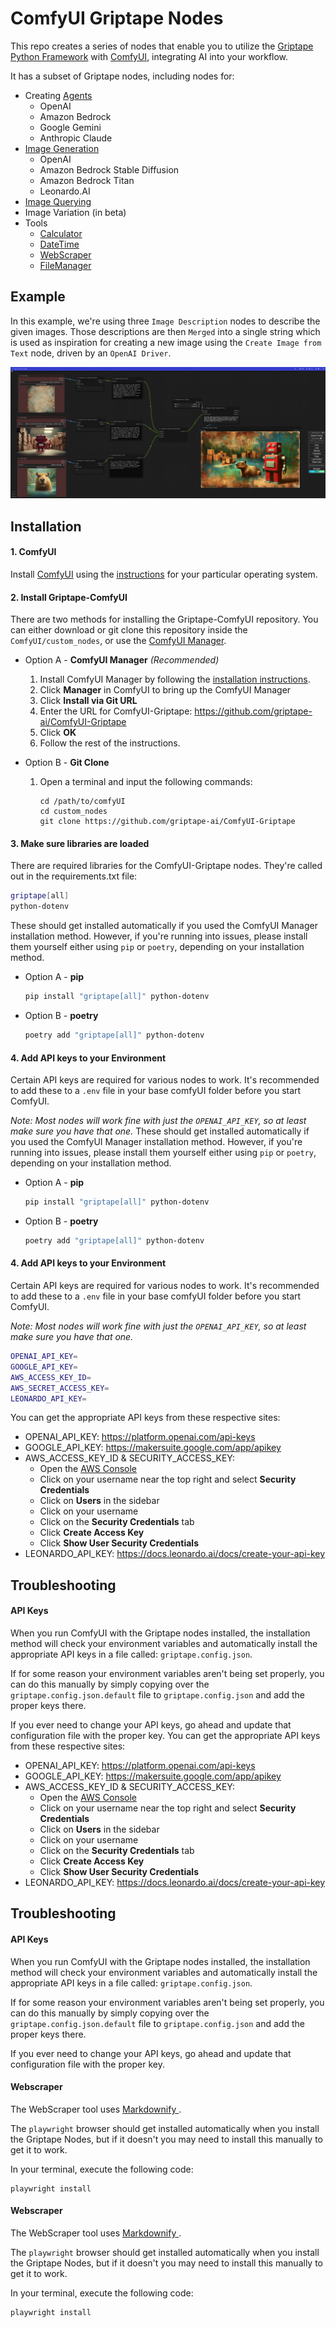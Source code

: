 # ComfyUI Griptape Nodes

This repo creates a series of nodes that enable you to utilize the [Griptape Python Framework](https://github.com/griptape-ai/griptape/) with [ComfyUI](https://github.com/comfyanonymous/ComfyUI), integrating AI into your workflow.

It has a subset of Griptape nodes, including nodes for:

* Creating [Agents](https://docs.griptape.ai/stable/griptape-framework/structures/agents/)
    * OpenAI
    * Amazon Bedrock 
    * Google Gemini
    * Anthropic Claude
* [Image Generation](https://docs.griptape.ai/stable/griptape-framework/structures/tasks/#image-generation-tasks)
    * OpenAI
    * Amazon Bedrock Stable Diffusion
    * Amazon Bedrock Titan
    * Leonardo.AI
* [Image Querying](https://docs.griptape.ai/stable/griptape-framework/structures/tasks/#image-query-task)
* Image Variation (in beta)
* Tools
    * [Calculator](https://docs.griptape.ai/stable/griptape-tools/official-tools/calculator/)
    * [DateTime](https://docs.griptape.ai/stable/griptape-tools/official-tools/date-time/)
    * [WebScraper](https://docs.griptape.ai/stable/griptape-tools/official-tools/web-scraper)
    * [ FileManager ](https://docs.griptape.ai/stable/griptape-tools/official-tools/web-scraper)

## Example

In this example, we're using three `Image Description` nodes to describe the given images. Those descriptions are then `Merged` into a single string which is used as inspiration for creating a new image using the `Create Image from Text` node, driven by an `OpenAI Driver`.

![Three image descriptions being used to generate a new image](docs/images/image_descriptions_to_image.png)

## Installation

#### 1. ComfyUI

Install [ComfyUI](https://github.com/comfyanonymous/ComfyUI) using the [instructions](https://github.com/comfyanonymous/ComfyUI?tab=readme-ov-file#installing) for your particular operating system.

#### 2. Install Griptape-ComfyUI

There are two methods for installing the Griptape-ComfyUI repository. You can either download or git clone this repository inside the `ComfyUI/custom_nodes`, or use the [ComfyUI Manager](https://github.com/ltdrdata/ComfyUI-Manager).

* Option A - **ComfyUI Manager** _(Recommended)_

    1. Install ComfyUI Manager by following the [installation instructions](https://github.com/ltdrdata/ComfyUI-Manager#installation).
    2. Click **Manager** in ComfyUI to bring up the ComfyUI Manager
    3. Click **Install via Git URL**
    4. Enter the URL for ComfyUI-Griptape: https://github.com/griptape-ai/ComfyUI-Griptape
    5. Click **OK**
    6. Follow the rest of the instructions.

* Option B - **Git Clone**

    1. Open a terminal and input the following commands:

        ```
        cd /path/to/comfyUI
        cd custom_nodes
        git clone https://github.com/griptape-ai/ComfyUI-Griptape
        ```

#### 3. Make sure libraries are loaded

There are required libraries for the ComfyUI-Griptape nodes. They're called out in the requirements.txt file:

```bash
griptape[all]
python-dotenv
```

These should get installed automatically if you used the ComfyUI Manager installation method. However, if you're running into issues, please install them yourself either using `pip` or `poetry`, depending on your installation method.

* Option A - **pip**

    ```bash
    pip install "griptape[all]" python-dotenv
    ```

* Option B - **poetry**

    ```bash
    poetry add "griptape[all]" python-dotenv
    ```


#### 4. Add API keys to your Environment

Certain API keys are required for various nodes to work. It's recommended to add these to a `.env` file in your base comfyUI folder before you start ComfyUI. 

_Note: Most nodes will work fine with just the `OPENAI_API_KEY`, so at least make sure you have that one._
These should get installed automatically if you used the ComfyUI Manager installation method. However, if you're running into issues, please install them yourself either using `pip` or `poetry`, depending on your installation method.

* Option A - **pip**

    ```bash
    pip install "griptape[all]" python-dotenv
    ```

* Option B - **poetry**

    ```bash
    poetry add "griptape[all]" python-dotenv
    ```


#### 4. Add API keys to your Environment

Certain API keys are required for various nodes to work. It's recommended to add these to a `.env` file in your base comfyUI folder before you start ComfyUI. 

_Note: Most nodes will work fine with just the `OPENAI_API_KEY`, so at least make sure you have that one._

```bash
OPENAI_API_KEY=
GOOGLE_API_KEY=
AWS_ACCESS_KEY_ID=
AWS_SECRET_ACCESS_KEY=
LEONARDO_API_KEY=
```

You can get the appropriate API keys from these respective sites:

* OPENAI_API_KEY: https://platform.openai.com/api-keys
* GOOGLE_API_KEY: https://makersuite.google.com/app/apikey
* AWS_ACCESS_KEY_ID & SECURITY_ACCESS_KEY:
    * Open the [AWS Console](https://console.aws.amazon.com/)
    * Click on your username near the top right and select **Security Credentials**
    * Click on **Users** in the sidebar
    * Click on your username
    * Click on the **Security Credentials** tab
    * Click **Create Access Key**
    * Click **Show User Security Credentials**
* LEONARDO_API_KEY: https://docs.leonardo.ai/docs/create-your-api-key

## Troubleshooting

#### API Keys

When you run ComfyUI with the Griptape nodes installed, the installation method will check your environment variables and automatically install the appropriate API keys in a file called: `griptape.config.json`.

If for some reason your environment variables aren't being set properly, you can do this manually by simply copying over the `griptape.config.json.default` file to `griptape.config.json` and add the proper keys there.

If you ever need to change your API keys, go ahead and update that configuration file with the proper key.
You can get the appropriate API keys from these respective sites:

* OPENAI_API_KEY: https://platform.openai.com/api-keys
* GOOGLE_API_KEY: https://makersuite.google.com/app/apikey
* AWS_ACCESS_KEY_ID & SECURITY_ACCESS_KEY:
    * Open the [AWS Console](https://console.aws.amazon.com/)
    * Click on your username near the top right and select **Security Credentials**
    * Click on **Users** in the sidebar
    * Click on your username
    * Click on the **Security Credentials** tab
    * Click **Create Access Key**
    * Click **Show User Security Credentials**
* LEONARDO_API_KEY: https://docs.leonardo.ai/docs/create-your-api-key

## Troubleshooting

#### API Keys

When you run ComfyUI with the Griptape nodes installed, the installation method will check your environment variables and automatically install the appropriate API keys in a file called: `griptape.config.json`.

If for some reason your environment variables aren't being set properly, you can do this manually by simply copying over the `griptape.config.json.default` file to `griptape.config.json` and add the proper keys there.

If you ever need to change your API keys, go ahead and update that configuration file with the proper key.

#### Webscraper

The WebScraper tool uses [ Markdownify ](https://docs.griptape.ai/stable/reference/griptape/drivers/web_scraper/markdownify_web_scraper_driver/). 

The `playwright` browser should get installed automatically when you install the Griptape Nodes, but if it doesn't you may need to install this manually to get it to work.

In your terminal, execute the following code:

```
playwright install
```
#### Webscraper

The WebScraper tool uses [ Markdownify ](https://docs.griptape.ai/stable/reference/griptape/drivers/web_scraper/markdownify_web_scraper_driver/). 

The `playwright` browser should get installed automatically when you install the Griptape Nodes, but if it doesn't you may need to install this manually to get it to work.

In your terminal, execute the following code:

```
playwright install
```
